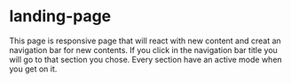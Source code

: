 # landing-page
This page is responsive page that will react with new content and creat an navigation bar for new contents.
If you click in the navigation bar title you will go to that section you chose.
Every section have an active mode when you get on it.
